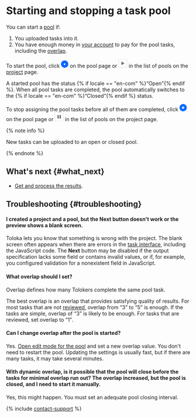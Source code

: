 # Starting and stopping a task pool

You can start a [pool](../../glossary.md#pool-ru) if:
1. You uploaded tasks into it.
1. You have enough money in [your account](budget.md) to pay for the pool tasks, including the [overlap](../../glossary.md#overlap-ru).

To start the pool, click ![](../_images/other/b-start-pool.png) on the pool page or ![](../_images/tutorials/content-moderation/pool-action-play.png) in the list of pools on the [project](../../glossary.md#project-ru) page.

A started pool has the status {% if locale == "en-com" %}<q>Open</q>{% endif %}. When all pool tasks are completed, the pool automatically switches to the {% if locale == "en-com" %}<q>Closed</q>{% endif %} status.

To stop assigning the pool tasks before all of them are completed, click ![](../_images/other/b-pause-pool.png) on the pool page or ![](../_images/tutorials/content-moderation/pool-action-pause.png) in the list of pools on the project page.

{% note info %}

New tasks can be uploaded to an open or closed pool.

{% endnote %}



## What's next {#what_next}

- [Get and process the results](result-of-eval.md).


## Troubleshooting {#troubleshooting}

#### I created a project and a pool, but the Next button doesn't work or the preview shows a blank screen.
Toloka lets you know that something is wrong with the project. The blank screen often appears when there are errors in the [task interface](../../glossary.md#task-interface-ru), including the JavaScript code. The **Next** button may be disabled if the output specification lacks some field or contains invalid values, or if, for example, you configured validation for a nonexistent field in JavaScript.
#### What overlap should I set?

Overlap defines how many Tolokers complete the same pool task.

The best overlap is an overlap that provides satisfying quality of results. For most tasks that are not [reviewed](../../glossary.md#left-off-acceptance-ru), overlap from <q>3</q> to <q>5</q> is enough. If the tasks are simple, overlap of <q>3</q> is likely to be enough. For tasks that are reviewed, set overlap to <q>1</q>.

#### Can I change overlap after the pool is started?

Yes. [Open edit mode for the pool](pool-edit.md) and set a new overlap value. You don't need to restart the pool. Updating the settings is usually fast, but if there are many tasks, it may take several minutes.

#### With dynamic overlap, is it possible that the pool will close before the tasks for minimal overlap run out? The overlap increased, but the pool is closed, and I need to start it manually.

Yes, this might happen. You must set an adequate pool closing interval.


{% include [contact-support](../_includes/contact-support-help.md) %}
